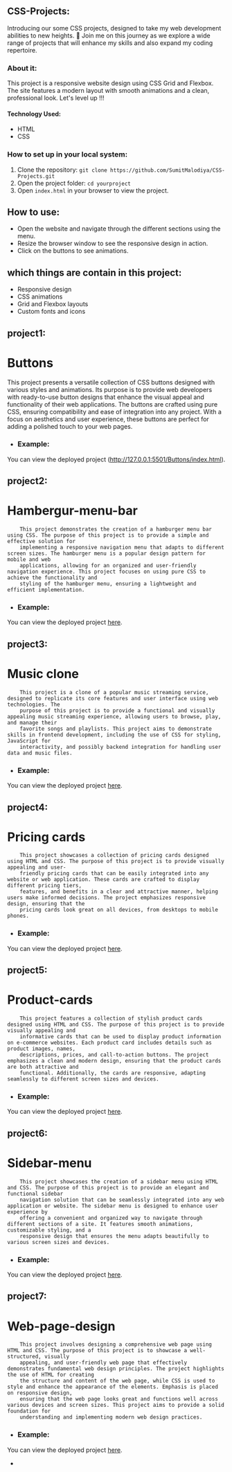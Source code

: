 ## CSS-Projects:
Introducing our some CSS projects, designed to take my  web development abilities to new heights. 🌟 Join me on this journey as we explore a wide range of projects that will enhance my skills and also expand my coding repertoire.

### About it:
This project is a responsive website design using CSS Grid and Flexbox. The site features a modern layout with smooth animations and a clean, professional look.
 Let's level up !!!

#### Technology Used:
 - HTML
 - CSS

### How to set up in your local system:
1. Clone the repository: `git clone https://github.com/SumitMalodiya/CSS-Projects.git`
2. Open the project folder: `cd yourproject`
3. Open `index.html` in your browser to view the project.

## How to use:
- Open the website and navigate through the different sections using the menu.
- Resize the browser window to see the responsive design in action.
- Click on the buttons to see animations.

 ## which things are contain in this project:
- Responsive design
- CSS animations
- Grid and Flexbox layouts
- Custom fonts and icons

## project1:
# Buttons
This project presents a versatile collection of CSS buttons designed with various styles and animations. Its purpose is to provide web developers with 
ready-to-use button designs that enhance the visual appeal and functionality of their web applications. The buttons are crafted using pure CSS, ensuring 
compatibility and ease of integration into any project. With a focus on aesthetics and user experience, these buttons are perfect for adding a polished 
touch to your web pages.
-   ### Example:
You can view the deployed project (http://127.0.0.1:5501/Buttons/index.html).

## project2:
# Hambergur-menu-bar
        This project demonstrates the creation of a hamburger menu bar using CSS. The purpose of this project is to provide a simple and effective solution for 
        implementing a responsive navigation menu that adapts to different screen sizes. The hamburger menu is a popular design pattern for mobile and web 
        applications, allowing for an organized and user-friendly navigation experience. This project focuses on using pure CSS to achieve the functionality and 
        styling of the hamburger menu, ensuring a lightweight and efficient implementation.
-   ### Example:
You can view the deployed project [here](http://127.0.0.1:5501/Hambergur-menu-bar/index.html).

## project3:
# Music clone
        This project is a clone of a popular music streaming service, designed to replicate its core features and user interface using web technologies. The 
        purpose of this project is to provide a functional and visually appealing music streaming experience, allowing users to browse, play, and manage their 
        favorite songs and playlists. This project aims to demonstrate skills in frontend development, including the use of CSS for styling, JavaScript for 
        interactivity, and possibly backend integration for handling user data and music files.
-   ### Example:
You can view the deployed project [here](http://127.0.0.1:5501/Music%20clone/index.html).

## project4:
# Pricing cards
        This project showcases a collection of pricing cards designed using HTML and CSS. The purpose of this project is to provide visually appealing and user- 
        friendly pricing cards that can be easily integrated into any website or web application. These cards are crafted to display different pricing tiers, 
        features, and benefits in a clear and attractive manner, helping users make informed decisions. The project emphasizes responsive design, ensuring that the 
        pricing cards look great on all devices, from desktops to mobile phones.
-   ### Example:
You can view the deployed project [here](http://127.0.0.1:5501/Pricing%20cards/index.html).

## project5:
# Product-cards
        This project features a collection of stylish product cards designed using HTML and CSS. The purpose of this project is to provide visually appealing and 
        informative cards that can be used to display product information on e-commerce websites. Each product card includes details such as product images, names, 
        descriptions, prices, and call-to-action buttons. The project emphasizes a clean and modern design, ensuring that the product cards are both attractive and 
        functional. Additionally, the cards are responsive, adapting seamlessly to different screen sizes and devices.
-   ### Example:
You can view the deployed project [here](http://127.0.0.1:5501/Product-cards/index.html).

## project6:
# Sidebar-menu
        This project showcases the creation of a sidebar menu using HTML and CSS. The purpose of this project is to provide an elegant and functional sidebar 
        navigation solution that can be seamlessly integrated into any web application or website. The sidebar menu is designed to enhance user experience by 
        offering a convenient and organized way to navigate through different sections of a site. It features smooth animations, customizable styling, and a 
        responsive design that ensures the menu adapts beautifully to various screen sizes and devices.
-   ### Example:
You can view the deployed project [here](http://127.0.0.1:5501/Sidebar-menu/index.html).

## project7:
# Web-page-design
        This project involves designing a comprehensive web page using HTML and CSS. The purpose of this project is to showcase a well-structured, visually 
        appealing, and user-friendly web page that effectively demonstrates fundamental web design principles. The project highlights the use of HTML for creating 
        the structure and content of the web page, while CSS is used to style and enhance the appearance of the elements. Emphasis is placed on responsive design, 
        ensuring that the web page looks great and functions well across various devices and screen sizes. This project aims to provide a solid foundation for 
        understanding and implementing modern web design practices.
-   ### Example:
You can view the deployed project [here](http://127.0.0.1:5501/web-page-design/index.html).



- 


